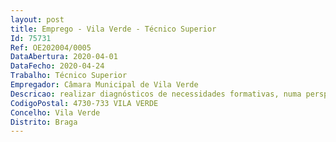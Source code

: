 ```yaml
--- 
layout: post
title: Emprego - Vila Verde - Técnico Superior
Id: 75731
Ref: OE202004/0005
DataAbertura: 2020-04-01
DataFecho: 2020-04-24
Trabalho: Técnico Superior
Empregador: Câmara Municipal de Vila Verde
Descricao: realizar diagnósticos de necessidades formativas, numa perspetiva estratégica, antecipadora e desenvolvimental  elaborar projetos de formação, alinhados com diagnósticos de necessidades  gerir a implementação de intervenções formativas, articulando com diferentes partes interessadas e assegurando a sua qualidade  avaliar intervenções formativas, nas suas diferentes dimensões e níveis  (re)estruturar o serviço de formação do município, de acordo com boas práticas de referência neste domínio  informar pedidos dos trabalhadores para decisão superior  acompanhar o processo Recursos Humanos no âmbito do Sistema de Gestão da Qualidade  assegurar o tratamento de dados nos procedimentos da Divisão, à luz do Regulamento Geral de Proteção de Dados (RGPD)  prestar atendimento aos colaboradores  proceder ao arquivo (físico e informático) dos documentos  e, acompanhar o processo de transferência das competências para os Municípios no que diz respeito aos recursos humanos dos centros de saúde e centros escolares, em colaboração com a Divisão de Educação e Promoção Social.
CodigoPostal: 4730-733 VILA VERDE
Concelho: Vila Verde
Distrito: Braga
--- 
```

